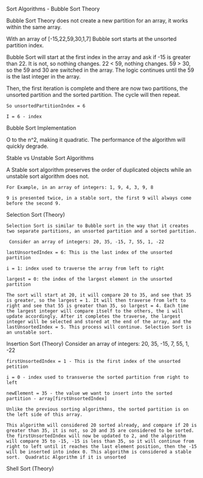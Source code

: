 
Sort Algorithms - Bubble Sort Theory 

Bubble Sort Theory does not create a new partition for an array, it works within the same array. 

With an array of [-15,22,59,30,1,7]
	Bubble sort starts at the unsorted partition index. 

Bubble Sort will start at the first index in the array and ask if -15 is greater than 22. It is not, so nothing changes. 22 < 59, nothing changes. 59 > 30, so the 59 and 30 are switched in the array. The logic continues until the 59 is the last integer in the array. 

Then, the first iteration is complete and there are now two partitions, the unsorted partition and the sorted partition. The cycle will then repeat. 

	So unsortedPartitionIndex = 6

	I = 6 - index 

Bubble Sort Implementation

O to the n^2, making it quadratic. The performance of the algorithm will quickly degrade. 

Stable vs Unstable Sort Algorithms 

A Stable sort algorithm preserves the order of duplicated objects while an unstable sort algorithm does not.

	For Example, in an array of integers: 1, 9, 4, 3, 9, 8

	9 is presented twice, in a stable sort, the first 9 will always come before the second 9. 

Selection Sort (Theory)

	Selection Sort is similar to Bubble sort in the way that it creates two separate partitions, an unsorted partition and a sorted partition. 

	 Consider an array of integers: 20, 35, -15, 7, 55, 1, -22 

	lastUnsortedIndex = 6: This is the last index of the unsorted partition 

	i = 1: index used to traverse the array from left to right

	largest = 0: the index of the largest element in the unsorted partition 

	The sort will start at 20, it will compare 20 to 35, and see that 35 is greater, so the largest = 1. It will then traverse from left to right and see that 55 is greater than 35, so largest = 4. Each time the largest integer will compare itself to the others, the i will update accordingly. After it completes the traverse, the largest integer will be selected and stored at the end of the array, and the lastUnsortedIndex = 5. This process will continue. Selection Sort is an unstable sort.


Insertion Sort (Theory)
	Consider an array of integers: 20, 35, -15, 7, 55, 1, -22

	firstUnsortedIndex = 1 - This is the first index of the unsorted petition 

	i = 0 - index used to transverse the sorted partition from right to left  

	newElement = 35 - the value we want to insert into the sorted partition - array[firstUnsortedIndex]

	Unlike the previous sorting algorithmns, the sorted partition is on the left side of this array. 

	This algorithm will considered 20 sorted already, and compare if 20 is greater than 35, it is not, so 20 and 35 are considered to be sorted. the firstUnsortedIndex will now be updated to 2, and the algorithm will compare 35 to -15, -15 is less than 35, so it will continue from right to left until it reaches the last element position, then the -15 will be inserted into index 0. This algorithm is considered a stable sort.  Quadratic Algorithm if it is unsorted 


Shell Sort (Theory)
	